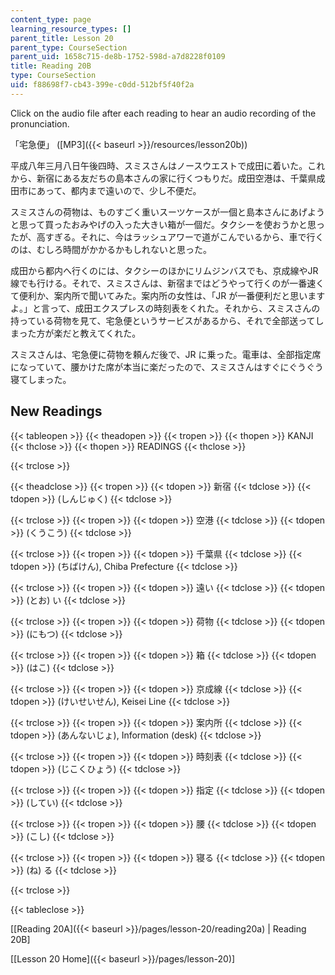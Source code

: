 ```yaml
---
content_type: page
learning_resource_types: []
parent_title: Lesson 20
parent_type: CourseSection
parent_uid: 1658c715-de8b-1752-598d-a7d8228f0109
title: Reading 20B
type: CourseSection
uid: f88698f7-cb43-399e-c0dd-512bf5f40f2a
---
```


Click on the audio file after each reading to hear an audio recording of the pronunciation.

「宅急便」 ([MP3]({{< baseurl >}}/resources/lesson20b))

平成八年三月八日午後四時、スミスさんはノースウエストで成田に着いた。これから、新宿にある友だちの島本さんの家に行くつもりだ。成田空港は、千葉県成田市にあって、都内まで遠いので、少し不便だ。

スミスさんの荷物は、ものすごく重いスーツケースが一個と島本さんにあげようと思って買ったおみやげの入った大きい箱が一個だ。タクシーを使おうかと思ったが、高すぎる。それに、今はラッシュアワーで道がこんでいるから、車で行くのは、むしろ時間がかかるかもしれないと思った。

成田から都内へ行くのには、タクシーのほかにリムジンバスでも、京成線やJR線でも行ける。それで、スミスさんは、新宿まではどうやって行くのが一番速くて便利か、案内所で聞いてみた。案内所の女性は、「JR が一番便利だと思いますよ。」と言って、成田エクスプレスの時刻表をくれた。それから、スミスさんの持っている荷物を見て、宅急便というサービスがあるから、それで全部送ってしまった方が楽だと教えてくれた。

スミスさんは、宅急便に荷物を頼んだ後で、JR に乗った。電車は、全部指定席になっていて、腰かけた席が本当に楽だったので、スミスさんはすぐにぐうぐう寝てしまった。

New Readings
------------

{{< tableopen >}}
{{< theadopen >}}
{{< tropen >}}
{{< thopen >}}
KANJI
{{< thclose >}}
{{< thopen >}}
READINGS
{{< thclose >}}

{{< trclose >}}

{{< theadclose >}}
{{< tropen >}}
{{< tdopen >}}
新宿
{{< tdclose >}}
{{< tdopen >}}
(しんじゅく)
{{< tdclose >}}

{{< trclose >}}
{{< tropen >}}
{{< tdopen >}}
空港
{{< tdclose >}}
{{< tdopen >}}
(くうこう)
{{< tdclose >}}

{{< trclose >}}
{{< tropen >}}
{{< tdopen >}}
千葉県
{{< tdclose >}}
{{< tdopen >}}
(ちばけん), Chiba Prefecture
{{< tdclose >}}

{{< trclose >}}
{{< tropen >}}
{{< tdopen >}}
遠い
{{< tdclose >}}
{{< tdopen >}}
(とお) い
{{< tdclose >}}

{{< trclose >}}
{{< tropen >}}
{{< tdopen >}}
荷物
{{< tdclose >}}
{{< tdopen >}}
(にもつ)
{{< tdclose >}}

{{< trclose >}}
{{< tropen >}}
{{< tdopen >}}
箱
{{< tdclose >}}
{{< tdopen >}}
(はこ)
{{< tdclose >}}

{{< trclose >}}
{{< tropen >}}
{{< tdopen >}}
京成線
{{< tdclose >}}
{{< tdopen >}}
(けいせいせん), Keisei Line
{{< tdclose >}}

{{< trclose >}}
{{< tropen >}}
{{< tdopen >}}
案内所
{{< tdclose >}}
{{< tdopen >}}
(あんないじょ), Information (desk)
{{< tdclose >}}

{{< trclose >}}
{{< tropen >}}
{{< tdopen >}}
時刻表
{{< tdclose >}}
{{< tdopen >}}
(じこくひょう)
{{< tdclose >}}

{{< trclose >}}
{{< tropen >}}
{{< tdopen >}}
指定
{{< tdclose >}}
{{< tdopen >}}
(してい)
{{< tdclose >}}

{{< trclose >}}
{{< tropen >}}
{{< tdopen >}}
腰
{{< tdclose >}}
{{< tdopen >}}
(こし)
{{< tdclose >}}

{{< trclose >}}
{{< tropen >}}
{{< tdopen >}}
寝る
{{< tdclose >}}
{{< tdopen >}}
(ね) る
{{< tdclose >}}

{{< trclose >}}

{{< tableclose >}}

\[[Reading 20A]({{< baseurl >}}/pages/lesson-20/reading20a) | Reading 20B\]

\[[Lesson 20 Home]({{< baseurl >}}/pages/lesson-20)\]